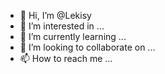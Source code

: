 - 👋 Hi, I’m @Lekisy
- 👀 I’m interested in ...
- 🌱 I’m currently learning ...
- 💞️ I’m looking to collaborate on ...
- 📫 How to reach me ...

<!---
Lekisy/Lekisy is a ✨ special ✨ repository because its `README.md` (this file) appears on your GitHub profile.
You can click the Preview link to take a look at your changes.
--->
